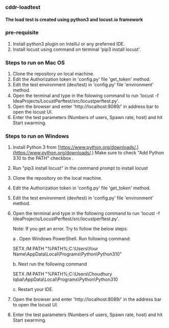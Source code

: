 ### cddr-loadtest
#### The load test is created using python3 and locust.io framework
### pre-requisite
1. Install python3 plugin on IntelliJ or any preferred IDE. 
2. Install locust using command on terminal 'pip3 install locust'.

### Steps to run on Mac OS
1. Clone the repository on local machine. 
2. Edit the Authorization token in 'config.py' file 'get_token' method. 
3. Edit the test environment (dev/test) in 'config.py' file 'environment' method. 
4. Open the terminal and type in the folowing command to run 'locust -f IdeaProjects/LocustPerftest/src/locustperftest.py'. 
5. Open the browser and enter 'http://localhost:8089/' in address bar to open the locust UI. 
6. Enter the test parameters (Numbers of users, Spawn rate, host) and hit Start swarming.


### Steps to run on Windows 

1. Install Python 3 from [https://www.python.org/downloads/.](https://www.python.org/downloads/.) Make sure to check 
	"Add Python 3.10 to the PATH" checkbox .
2. Run "pip3  install locust" in the command prompt to install locust
3. Clone the repository on the local machine. 
4. Edit the Authorization token in 'config.py' file 'get_token' method. 
5. Edit the test environment (dev/test) in 'config.py' file 'environment' method. 
6. Open the terminal and type in the following command to run 'locust -f IdeaProjects/LocustPerftest/src/locustperftest.py'. 

	Note: If you get an error. Try to follow the below steps:
	
	a . Open  Windows PowerShell. Run following command:
	
    SETX  /M  PATH "%PATH%;C:\Users\Your Name\AppData\Local\Programs\Python\Python310"

	b. Next  run the following command 
	
    SETX  /M  PATH "%PATH%;C:\Users\Choudhury Iqbal\AppData\Local\Programs\Python\Python310	

   c. Restart your IDE.

8. Open the browser and enter 'http://localhost:8089/' in the address bar to open the locust UI. 
9. Enter the test parameters (Numbers of users, Spawn rate, host) and hit Start swarming.



